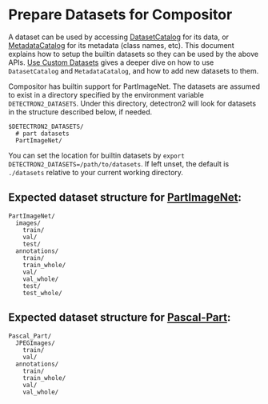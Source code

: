 # Prepare Datasets for Compositor

A dataset can be used by accessing [DatasetCatalog](https://detectron2.readthedocs.io/modules/data.html#detectron2.data.DatasetCatalog)
for its data, or [MetadataCatalog](https://detectron2.readthedocs.io/modules/data.html#detectron2.data.MetadataCatalog) for its metadata (class names, etc).
This document explains how to setup the builtin datasets so they can be used by the above APIs.
[Use Custom Datasets](https://detectron2.readthedocs.io/tutorials/datasets.html) gives a deeper dive on how to use `DatasetCatalog` and `MetadataCatalog`,
and how to add new datasets to them.

Compositor has builtin support for PartImageNet.
The datasets are assumed to exist in a directory specified by the environment variable
`DETECTRON2_DATASETS`.
Under this directory, detectron2 will look for datasets in the structure described below, if needed.
```
$DETECTRON2_DATASETS/
  # part datasets
  PartImageNet/
```

You can set the location for builtin datasets by `export DETECTRON2_DATASETS=/path/to/datasets`.
If left unset, the default is `./datasets` relative to your current working directory.


## Expected dataset structure for [PartImageNet](https://drive.google.com/file/d/1rZAECl3XF55NqJfW7Z9N63MFAvXupNuy/view?usp=sharing):

```
PartImageNet/
  images/
    train/
    val/
    test/
  annotations/
    train/
    train_whole/
    val/
    val_whole/
    test/
    test_whole/
```

## Expected dataset structure for [Pascal-Part](https://drive.google.com/file/d/162IWo6BmPXJek5Wfw-JautqKHZLBcgNY/view?usp=sharing):

```
Pascal_Part/
  JPEGImages/
    train/
    val/
  annotations/
    train/
    train_whole/
    val/
    val_whole/
```